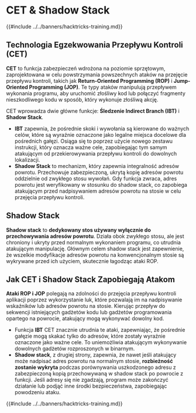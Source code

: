 # CET & Shadow Stack

{{#include ../../banners/hacktricks-training.md}}

## Technologia Egzekwowania Przepływu Kontroli (CET)

**CET** to funkcja zabezpieczeń wdrożona na poziomie sprzętowym, zaprojektowana w celu powstrzymania powszechnych ataków na przejęcie przepływu kontroli, takich jak **Return-Oriented Programming (ROP)** i **Jump-Oriented Programming (JOP)**. Te typy ataków manipulują przepływem wykonania programu, aby uruchomić złośliwy kod lub połączyć fragmenty nieszkodliwego kodu w sposób, który wykonuje złośliwą akcję.

CET wprowadza dwie główne funkcje: **Śledzenie Indirect Branch (IBT)** i **Shadow Stack**.

- **IBT** zapewnia, że pośrednie skoki i wywołania są kierowane do ważnych celów, które są wyraźnie oznaczone jako legalne miejsca docelowe dla pośrednich gałęzi. Osiąga się to poprzez użycie nowego zestawu instrukcji, który oznacza ważne cele, zapobiegając tym samym atakującym od przekierowywania przepływu kontroli do dowolnych lokalizacji.
- **Shadow Stack** to mechanizm, który zapewnia integralność adresów powrotu. Przechowuje zabezpieczoną, ukrytą kopię adresów powrotu oddzielnie od zwykłego stosu wywołań. Gdy funkcja zwraca, adres powrotu jest weryfikowany w stosunku do shadow stack, co zapobiega atakującym przed nadpisywaniem adresów powrotu na stosie w celu przejęcia przepływu kontroli.

## Shadow Stack

**Shadow stack** to **dedykowany stos używany wyłącznie do przechowywania adresów powrotu**. Działa obok zwykłego stosu, ale jest chroniony i ukryty przed normalnym wykonaniem programu, co utrudnia atakującym manipulację. Głównym celem shadow stack jest zapewnienie, że wszelkie modyfikacje adresów powrotu na konwencjonalnym stosie są wykrywane przed ich użyciem, skutecznie łagodząc ataki ROP.

## Jak CET i Shadow Stack Zapobiegają Atakom

**Ataki ROP i JOP** polegają na zdolności do przejęcia przepływu kontroli aplikacji poprzez wykorzystanie luk, które pozwalają im na nadpisywanie wskaźników lub adresów powrotu na stosie. Kierując przepływ do sekwencji istniejących gadżetów kodu lub gadżetów programowania opartego na powrocie, atakujący mogą wykonywać dowolny kod.

- Funkcja **IBT** CET znacznie utrudnia te ataki, zapewniając, że pośrednie gałęzie mogą skakać tylko do adresów, które zostały wyraźnie oznaczone jako ważne cele. To uniemożliwia atakującym wykonywanie dowolnych gadżetów rozproszonych w binarnym.
- **Shadow stack**, z drugiej strony, zapewnia, że nawet jeśli atakujący może nadpisać adres powrotu na normalnym stosie, **rozbieżność zostanie wykryta** podczas porównywania uszkodzonego adresu z zabezpieczoną kopią przechowywaną w shadow stack po powrocie z funkcji. Jeśli adresy się nie zgadzają, program może zakończyć działanie lub podjąć inne środki bezpieczeństwa, zapobiegając powodzeniu ataku.

{{#include ../../banners/hacktricks-training.md}}
